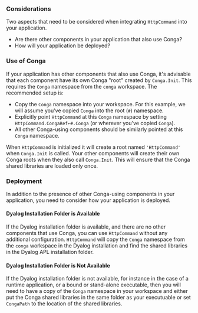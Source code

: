 ### Considerations

Two aspects that need to be considered when integrating `HttpCommand` into your application.

* Are there other components in your application that also use Conga?
* How will your application be deployed? 

### Use of Conga
If your application has other components that also use Conga, it's advisable that each component have its own Conga "root" created by `Conga.Init`. This requires the `Conga` namespace from the `conga` workspace. The recommended setup is:

* Copy the `Conga` namespace into your workspace. For this example, we will assume you've copied `Conga` into the root (`#`) namespace.
* Explicitly point `HttpCommand` at this `Conga` namespace by setting `HttpCommand.CongaRef←#.Conga` (or wherever you've copied `Conga`).
* All other Conga-using components should be similarly pointed at this `Conga` namespace.

When `HttpCommand` is initialized it will create a root named `'HttpCommand'` when `Conga.Init` is called. Your other components will create their own Conga roots when they also call `Conga.Init`. This will ensure that the Conga shared libraries are loaded only once.

### Deployment
In addition to the presence of other Conga-using components in your application, you need to consider how your application is deployed.  
#### Dyalog Installation Folder is Available
If the Dyalog installation folder is available, and there are no other components that use Conga, you can use `HttpCommand` without any additional configuration. `HttpCommand` will copy the `Conga` namespace from the `conga` workspace in the Dyalog installation and find the shared libraries in the Dyalog APL installation folder.

#### Dyalog Installation Folder is Not Available
If the Dyalog installation folder is not available, for instance in the case of a runtime application, or a bound or stand-alone executable, then you will need to have a copy of the `Conga` namespace in your workspace and either put the Conga shared libraries in the same folder as your executuable or set `CongaPath` to the location of the shared libraries. 